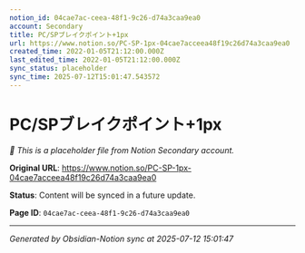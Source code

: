 ```yaml
---
notion_id: 04cae7ac-ceea-48f1-9c26-d74a3caa9ea0
account: Secondary
title: PC/SPブレイクポイント+1px
url: https://www.notion.so/PC-SP-1px-04cae7acceea48f19c26d74a3caa9ea0
created_time: 2022-01-05T21:12:00.000Z
last_edited_time: 2022-01-05T21:12:00.000Z
sync_status: placeholder
sync_time: 2025-07-12T15:01:47.543572
---
```


# PC/SPブレイクポイント+1px

*🔄 This is a placeholder file from Notion Secondary account.*

**Original URL**: https://www.notion.so/PC-SP-1px-04cae7acceea48f19c26d74a3caa9ea0

**Status**: Content will be synced in a future update.

**Page ID**: `04cae7ac-ceea-48f1-9c26-d74a3caa9ea0`

---

*Generated by Obsidian-Notion sync at 2025-07-12 15:01:47*
